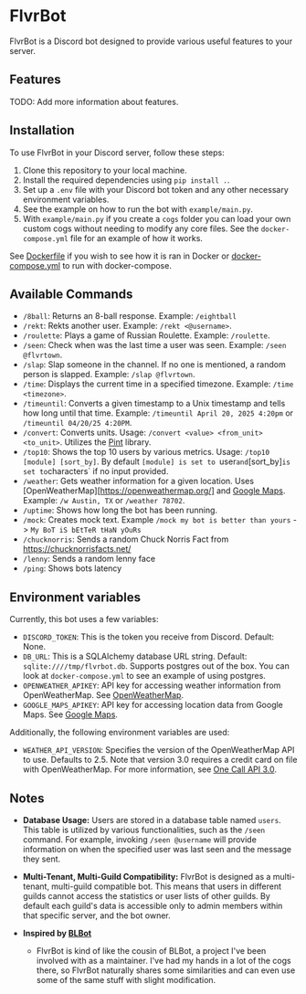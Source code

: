 # FlvrBot

FlvrBot is a Discord bot designed to provide various useful features to your server.

## Features

TODO: Add more information about features.

## Installation

To use FlvrBot in your Discord server, follow these steps:

1. Clone this repository to your local machine.
2. Install the required dependencies using `pip install .`.
3. Set up a `.env` file with your Discord bot token and any other necessary environment variables.
4. See the example on how to run the bot with `example/main.py`.
5. With `example/main.py` if you create a `cogs` folder you can load your own custom cogs without needing to modify any core files. See the `docker-compose.yml` file for an example of how it works.


See [Dockerfile](https://github.com/zfouts/discord-flvrbot/blob/main/Dockerfile) if you wish to see how it is ran in Docker or [docker-compose.yml](https://github.com/zfouts/discord-flvrbot/blob/main/docker-compose.yml) to run with docker-compose.


## Available Commands

- `/8ball`: Returns an 8-ball response. Example: `/eightball`
- `/rekt`: Rekts another user. Example: `/rekt <@username>`.
- `/roulette`: Plays a game of Russian Roulette. Example: `/roulette`.
- `/seen`: Check when was the last time a user was seen. Example: `/seen @flvrtown`.
- `/slap`: Slap someone in the channel. If no one is mentioned, a random person is slapped. Example: `/slap @flvrtown`.
- `/time`: Displays the current time in a specified timezone. Example: `/time <timezone>`.
- `/timeuntil`: Converts a given timestamp to a Unix timestamp and tells how long until that time. Example: `/timeuntil April 20, 2025 4:20pm` or `/timeuntil 04/20/25 4:20PM`.
- `/convert`: Converts units. Usage: `/convert <value> <from_unit> <to_unit>`. Utilizes the [Pint](https://pint.readthedocs.io/en/stable/) library.
- `/top10`: Shows the top 10 users by various metrics. Usage: `/top10 [module] [sort_by]`. By default `[module] is set to `user` and `[sort_by]` is set to `characters` if no input provided.
- `/weather`: Gets weather information for a given location. Uses [OpenWeatherMap][https://openweathermap.org/] and [Google Maps](https://developers.google.com/maps/documentation/). Example: `/w Austin, TX` or `/weather 78702`.
- `/uptime`: Shows how long the bot has been running.
- `/mock`: Creates mock text. Example `/mock my bot is better than yours` -> `My BoT iS bEtTeR tHaN yOuRs`
- `/chucknorris`: Sends a random Chuck Norris Fact from https://chucknorrisfacts.net/
- `/lenny`: Sends a random lenny face
- `/ping`: Shows bots latency


## Environment variables

Currently, this bot uses a few variables:

- `DISCORD_TOKEN`: This is the token you receive from Discord. Default: None.
- `DB_URL`: This is a SQLAlchemy database URL string. Default: `sqlite:////tmp/flvrbot.db`. Supports postgres out of the box. You can look at `docker-compose.yml` to see an example of using postgres.
- `OPENWEATHER_APIKEY`: API key for accessing weather information from OpenWeatherMap. See [OpenWeatherMap](https://openweathermap.org/appid).
- `GOOGLE_MAPS_APIKEY`: API key for accessing location data from Google Maps. See [Google Maps](https://developers.google.com/maps/documentation/embed/get-api-key).

Additionally, the following environment variables are used:

- `WEATHER_API_VERSION`: Specifies the version of the OpenWeatherMap API to use. Defaults to 2.5. Note that version 3.0 requires a credit card on file with OpenWeatherMap. For more information, see [One Call API 3.0](https://openweathermap.org/api/one-call-3).


## Notes

- **Database Usage:** Users are stored in a database table named `users`. This table is utilized by various functionalities, such as the `/seen` command. For example, invoking `/seen @username` will provide information on when the specified user was last seen and the message they sent.

- **Multi-Tenant, Multi-Guild Compatibility:** FlvrBot is designed as a multi-tenant, multi-guild compatible bot. This means that users in different guilds cannot access the statistics or user lists of other guilds. By default each guild's data is accessible only to admin members within that specific server, and the bot owner.

- **Inspired by [BLBot](https://github.com/switch263/BLBot)**
    - FlvrBot is kind of like the cousin of BLBot, a project I've been involved with as a maintainer. I've had my hands in a lot of the cogs there, so FlvrBot naturally shares some similarities and can even use some of the same stuff with slight modification.

